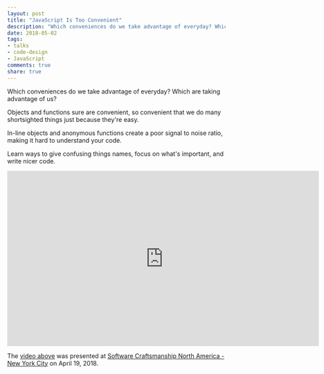 ```yaml
---
layout: post
title: "JavaScript Is Too Convenient"
description: "Which conveniences do we take advantage of everyday? Which are taking advantage of us?"
date: 2018-05-02
tags:
- talks
- code-design
- JavaScript
comments: true
share: true
---
```



Which conveniences do we take advantage of everyday? Which are taking advantage of us?

Objects and functions sure are convenient, so convenient that we do many shortsighted things just because they're easy.

In-line objects and anonymous functions create a poor signal to noise ratio, making it hard to understand your code.

Learn ways to give confusing things names, focus on what's important, and write nicer code.

<iframe src="https://player.vimeo.com/video/267418198" width="720" height="405" frameborder="0" webkitallowfullscreen mozallowfullscreen allowfullscreen></iframe>

The [video above](https://vimeo.com/267418198) was presented at [Software Craftsmanship North America - New York City](https://scna.softwarecraftsmanship.org/) on April 19, 2018.
